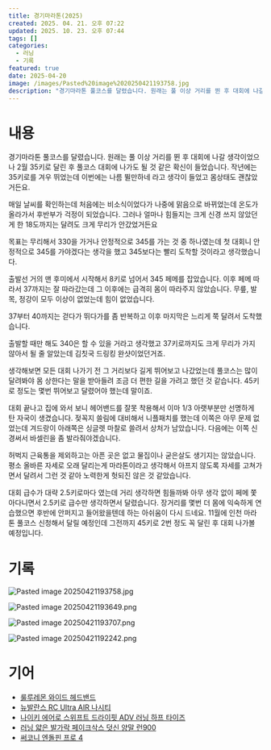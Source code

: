 ```yaml
---
title: 경기마라톤(2025)
created: 2025. 04. 21. 오후 07:22
updated: 2025. 10. 23. 오후 07:44
tags: []
categories:
  - 러닝
  - 기록
featured: true
date: 2025-04-20
image: /images/Pasted%20image%2020250421193758.jpg
description: "경기마라톤 풀코스를 달렸습니다. 원래는 풀 이상 거리를 뛴 후 대회에 나갈 생각이었으나 2월 35키로 달린 후 풀코스 대회에 나가도 될 것 같은 확신이 들었습니다. 작년에는 35키로를 겨우 뛰었는데 이번에는 나름 뛸만하네 라고 생각이 들었고 몸상태도 괜찮았거든요. 매일 날씨를 확인하는데"
---
```


# 내용

경기마라톤 풀코스를 달렸습니다. 원래는 풀 이상 거리를 뛴 후 대회에 나갈 생각이었으나 2월 35키로 달린 후 풀코스 대회에 나가도 될 것 같은 확신이 들었습니다. 작년에는 35키로를 겨우 뛰었는데 이번에는 나름 뛸만하네 라고 생각이 들었고 몸상태도 괜찮았거든요.

매일 날씨를 확인하는데 처음에는 비소식이었다가 나중에 맑음으로 바뀌었는데 온도가 올라가서 후반부가 걱정이 되었습니다. 그러나 얼마나 힘들지는 크게 신경 쓰지 않았던게 한 18도까지는 달려도 크게 무리가 안갔었거든요

목표는 무리해서 330을 가거나 안정적으로 345를 가는 것 중 하나였는데 첫 대회니 안정적으로 345를 가야겠다는 생각을 했고 345보다는 빨리 도착할 것이라고 생각했습니다.

출발선 거의 맨 후미에서 시작해서 8키로 넘어서 345 페메를 잡았습니다. 이후 페메 따라서 37까지는 잘 따라갔는데 그 이후에는 급격히 몸이 따라주지 않았습니다. 무릎, 발목, 정강이 모두 이상이 없었는데 힘이 없었습니다.

37부터 40까지는 걷다가 뛰다가를 좀 반복하고 이후 마지막은 느리게 쭉 달려서 도착했습니다.

출발할 때만 해도 340은 할 수 있을 거라고 생각했고 37키로까지도 크게 무리가 가지 않아서 될 줄 알았는데 김칫국 드링킹 완샷이었던거죠.

생각해보면 모든 대회 나가기 전 그 거리보다 길게 뛰어보고 나갔었는데 풀코스는 많이 달려봐야 몸 상한다는 말을 받아들려 조금 더 편한 길을 가려고 했던 것 같습니다. 45키로 정도는 몇번 뛰어보고 달렸어야 했는데 말이죠.

대회 끝나고 집에 와서 보니 헤어밴드를 잘못 착용해서 이마 1/3 아랫부분만 선명하게 탄 자국이 생겼습니다. 젖꼭지 쓸림에 대비해서 니플패치를 했는데 이쪽은 아무 문제 없었는데 겨드랑이 아래쪽은 싱글렛 마찰로 쓸려서 상처가 남았습니다. 다음에는 이쪽 신경써서 바셀린을 좀 발라줘야겠습니다.

허벅지 근육통을 제외하고는 아픈 곳은 없고 물집이나 굳은살도 생기지는 않았습니다. 평소 올바른 자세로 오래 달리는게 마라톤이라고 생각해서 아프지 않도록 자세를 고쳐가면서 달려서 그런 것 같아 노력한게 헛되진 않은 것 같았습니다.

대회 급수가 대략 2.5키로마다 였는데 거리 생각하면 힘들까봐 아무 생각 없이 페메 쫓아다니면서 2.5키로 급수만 생각하면서 달렸습니다. 장거리를 몇번 더 몸에 익숙하게 연습했으면 후반에 안퍼지고 들어왔을텐데 하는 아쉬움이 다시 드네요. 11월에 인천 마라톤 풀코스 신청해서 달릴 예정인데 그전까지 45키로 2번 정도 꼭 달린 후 대회 나가볼 예정입니다.

# 기록

![Pasted image 20250421193758.jpg](/images/Pasted%20image%2020250421193758.jpg)

![Pasted image 20250421193649.png](/images/Pasted%20image%2020250421193649.png)

![Pasted image 20250421193707.png](/images/Pasted%20image%2020250421193707.png)

![Pasted image 20250421192242.png](/images/Pasted%20image%2020250421192242.png)

# 기어

- [룰루레몬 와이드 헤드밴드](/posts/룰루레몬-와이드-헤드밴드)
- [뉴발란스 RC Ultra AIR 나시티](/posts/뉴발란스-rc-ultra-air-나시티)
- [나이키 에어로 스위프트 드라이핏 ADV 러닝 하프 타이즈](/posts/나이키-에어로-스위프트-드라이핏-adv-러닝-하프-타이즈)
- [러닝 얇은 발가락 페이크삭스 덧신 양말 런900](/posts/러닝-얇은-발가락-페이크삭스-덧신-양말-런900)
- [써코니 엔돌핀 프로 4](/posts/써코니-엔돌핀-프로-4)
